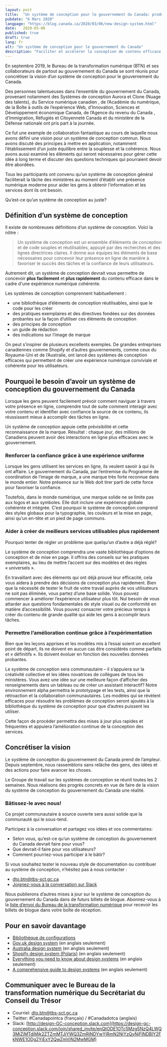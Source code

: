 ```yaml
---
layout: post
title:  "Un système de conception pour le gouvernement du Canada: produire plus rapidement un meilleur contenu en ligne"
pubdate: "6 Mars 2020"
langpage: "https://blog.canada.ca/2020/03/06/new-design-system.html"
date:   2020-03-06
published: true
draft: true
lang: fr
alt: "Un système de conception pour le gouvernement du Canada"
description: "Faciliter et accélérer la conception de contenu efficace dans le cadre d'une expérience numérique cohérente."
---
```


En septembre 2019, le Bureau de la transformation numérique (BTN) et ses collaborateurs de partout au gouvernement du Canada se sont réunis pour concrétiser la vision d’un système de conception pour le gouvernement du Canada.

Des personnes talentueuses dans l’ensemble du gouvernement du Canada, provenant notamment des Systèmes de conception Aurora et Clone (Nuage des talents), du Service numérique canadien , de l’Académie du numérique, de la Boîte à outils de l’expérience Web, d’Innovation, Sciences et Développement économique Canada, de l’Agence du revenu du Canada , d’Immigration, Réfugiés et Citoyenneté Canada  et du ministère de la Défense nationale  ont pris part à la journée.

Ce fut une exemple de collaboration fantastique au cours de laquelle nous avons défini une vision pour un système de conception commun. Nous avons discuté des principes à mettre en application, notamment l’établissement d’un juste équilibre entre la souplesse et la cohérence. Nous avons aussi examiné les éléments qui seront nécessaires pour gérer cette idée à long terme et discuter des questions techniques qui pourraient devoir être abordées.  

Tous les participants ont convenu qu’un système de conception général faciliterait la tâche des ministères au moment d’établir une présence numérique moderne pour aider les gens à obtenir l’information et les services dont ils ont besoin.

Qu’est-ce qu’un système de conception au juste?

## Définition d’un système de conception

Il existe de nombreuses définitions d’un système de conception. Voici la nôtre :

> Un système de conception est un ensemble d’éléments de conception et de code souples et réutilisables, appuyé par des recherches et des lignes directrices claires. Il donne aux équipes les éléments de base nécessaires pour concevoir leur présence en ligne de manière à favoriser le succès des tâches et la confiance de leurs utilisateurs.

Autrement dit, un système de conception devrait vous permettre de concevoir <b>plus facilement</b> et <b>plus rapidement</b> du contenu efficace dans le cadre d'une expérience numérique cohérente.

Les systèmes de conception comprennent habituellement :

* une bibliothèque d’éléments de conception réutilisables, ainsi que le code pour les créer
* des pratiques exemplaires et des directives fondées sur des données probantes sur la façon d’utiliser ces éléments de conception
* des principes de conception
* un guide de rédaction
* des indications sur l’image de marque

On peut s’inspirer de plusieurs excellents exemples. De grandes entreprises canadiennes comme Shopify et d’autres gouvernements, comme ceux du Royaume-Uni et de l’Australie, ont lancé des systèmes de conception efficaces qui permettent de créer une expérience numérique conviviale et cohérente pour les utilisateurs.

## Pourquoi le besoin d’avoir un système de conception du gouvernement du Canada

Lorsque les gens peuvent facilement prévoir comment naviguer à travers votre présence en ligne, comprendre tout de suite comment interagir avec votre contenu et identifier avec confiance la source de ce contenu, ils réussissent mieux à accomplir des tâches en ligne.

Un système de conception appuie cette prévisibilité et cette reconnaissance de la marque. Résultat : chaque jour, des millions de Canadiens peuvent avoir des interactions en ligne plus efficaces avec le gouvernement.

### Renforcer la confiance grâce à une expérience uniforme

Lorsque les gens utilisent les services en ligne, ils veulent savoir à qui ils ont affaire. Le gouvernement du Canada, par l’entremise du Programme de coordination de l’image de marque, a une marque très forte reconnue dans le monde entier.  Notre présence sur le Web doit tirer parti de cette force pour favoriser la confiance.

Toutefois, dans le monde numérique, une marque solide ne se limite pas aux logos et aux symboles. Elle doit inclure une expérience globale cohérente et intégrée. C’est pourquoi le système de conception comprend des styles globaux pour la typographie, les couleurs et la mise en page, ainsi qu’un en-tête et un pied de page communs.

### Aider à créer de meilleurs services utilisables plus rapidement

Pourquoi tenter de régler un problème que quelqu’un d’autre a déjà réglé?

Le système de conception comprendra une vaste bibliothèque d’options de conception et de mise en page. Il offrira des conseils sur les pratiques exemplaires, au lieu de mettre l’accent sur des modèles et des règles «&nbsp;universels ».

En travaillant avec des éléments qui ont déjà prouvé leur efficacité, cela vous aidera à prendre des décisions de conception plus rapidement. Bien que la nécessité de tester le fruit de votre travail auprès de vos utilisateurs ne soit pas éliminée, vous partez d’une base solide. Vous pouvez commencer à améliorer l’expérience utilisateur plus tôt. Nul besoin de vous attarder aux questions fondamentales de style visuel ou de conformité en matière d’accessibilité. Vous pouvez consacrer votre précieux temps à créer du contenu de grande qualité qui aide les gens à accomplir leurs tâches.

### Permettre l’amélioration continue grâce à l’expérimentation

Bien que les leçons apprises et les modèles mis à l’essai soient un excellent point de départ, ils ne doivent en aucun cas être considérés comme parfaits et «&nbsp;définitifs ». Ils doivent évoluer en fonction des nouvelles données probantes.

Le système de conception sera communautaire – il s’appuiera sur la créativité collective et les idées novatrices de collègues de tous les ministères. Vous avez une idée sur une meilleure façon d’afficher des renseignements dans un tableau ou de créer un assistant interactif? Notre environnement alpha permettra le prototypage et les tests, ainsi que la rétroaction et la collaboration communautaires. Les modèles qui se révèlent efficaces pour résoudre les problèmes de conception seront ajoutés à la bibliothèque du système de conception pour que d’autres puissent les utiliser.

Cette façon de procéder permettra des mises à jour plus rapides et fréquentes et appuiera l’amélioration continue de la conception des services.

## Concrétiser la vision

Le système de conception du gouvernement du Canada prend de l’ampleur. Depuis septembre, nous rassemblons sans relâche des gens, des idées et des actions pour faire avancer les choses.

Le Groupe de travail sur les systèmes de conception se réunit toutes les 2 semaines. Nous réalisons des progrès concrets en vue de faire de la vision du système de conception du gouvernement du Canada une réalité.

### Bâtissez-le avec nous!

Ce projet communautaire à source ouverte sera aussi solide que la communauté qui le sous-tend.

Participez à la conversation et partagez vos idées et vos commentaires:
* Selon vous, qu’est-ce qu’un système de conception du gouvernement du Canada devrait faire pour vous?
* Que devrait-il faire pour vos utilisateurs?
* Comment pourriez-vous participer à le bâtir?

Si vous souhaitez tester le nouveau style de documentation ou contribuer au système de conception, n’hésitez pas à nous contacter :
* [dto.btn@tbs-sct.gc.ca](mailto:dto.btn@tbs-sct.gc.ca)
* [Joignez-vous à la conversation sur Slack](https://design-gc-conception.slack.com/join/shared_invite/enQtODE1OTc5Mzg5NzQ4LWQ3MjZjMTdjMjk2ZTZmMTJjYWQ3ZmRiNDYwYjRmN2NjYzQyNjFlNDBlY2FkNWE1ODg2YjExY2QwZmVjN2MwMGM)

Nous publierons d’autres mises à jour sur le système de conception du gouvernement du Canada dans de futurs billets de blogue. Abonnez-vous à la [liste d’envoi du Bureau de la transformation numérique](https://blog.canada.ca/pages/signup.html) pour recevoir les billets de blogue dans votre boîte de réception.

## Pour en savoir davantage

* [Bibliothèque de configurations](https://www.canada.ca/fr/gouvernement/a-propos/systeme-conception/bibliotheque-modeles.html)
* [Gov.uk design system](https://design-system.service.gov.uk/)&nbsp;(en anglais seulement)
* [Australia design system](https://designsystem.gov.au/)&nbsp;(en anglais seulement)
* [Shopify design system (Polaris)](https://polaris.shopify.com/)&nbsp;(en anglais seulement)
* [Everything you need to know about design systems](https://uxdesign.cc/everything-you-need-to-know-about-design-systems-54b109851969)&nbsp;(en anglais seulement)
* [A comprehensive guide to design systems](https://www.invisionapp.com/inside-design/guide-to-design-systems/?utm_campaign=blog&utm_content=1554730300&utm_medium=social&utm_source=twitter)&nbsp;(en anglais seulement)

## Communiquer avec le Bureau de la transformation numérique du Secrétariat du Conseil du Trésor

* Courriel: [dto.btn@tbs-sct.gc.ca](mailto:dto.btn@tbs-sct.gc.ca)
* Twitter: #Canadapointca (français) / #Canadadotca (anglais)
* Slack: [http://design-GC-conception.slack.com](https://design-gc-conception.slack.com/join/shared_invite/enQtODE1OTc5Mzg5NzQ4LWQ3MjZjMTdjMjk2ZTZmMTJjYWQ3ZmRiNDYwYjRmN2NjYzQyNjFlNDBlY2FkNWE1ODg2YjExY2QwZmVjN2MwMGM)
